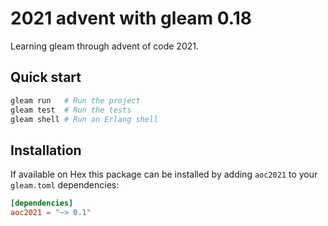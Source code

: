 # 2021 advent with gleam 0.18

Learning gleam through advent of code 2021.

## Quick start

```sh
gleam run   # Run the project
gleam test  # Run the tests
gleam shell # Run an Erlang shell
```

## Installation

If available on Hex this package can be installed by adding `aoc2021`
to your `gleam.toml` dependencies:

```toml
[dependencies]
aoc2021 = "~> 0.1"
```
